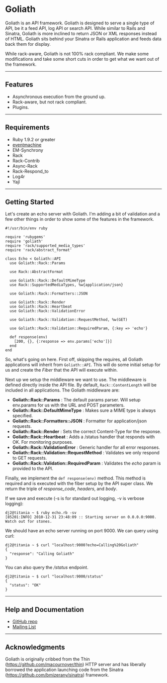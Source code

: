 # Goliath

Goliath is an API framework. Goliath is designed to serve a single type of API, be it a
feed API, log API or search API. While similar to Rails and Sinatra, Goliath is more inclined
to return JSON or XML responses instead of HTML. Goliath sits behind your Sinatra or Rails
application and feeds data back them for display.

While rack-aware, Goliath is not 100% rack compliant. We make some modifications and take
some short cuts in order to get what we want out of the framework.

***

## Features

 * Asynchronous execution from the ground up.
 * Rack-aware, but not rack compliant.
 * Plugins.

***

## Requirements

 * Ruby 1.9.2 or greater
 * [eventmachine](http://rubyeventmachine.org)
 * EM-Synchrony
 * Rack
 * Rack-Contrib
 * Async-Rack
 * Rack-Respond_to
 * Log4r
 * Yajl

***

## Getting Started

Let's create an echo server with Goliath. I'm adding a bit of validation and a few other things
in order to show some of the features in the framework.

    #!/usr/bin/env ruby

    require 'rubygems'
    require 'goliath'
    require 'rack/supported_media_types'
    require 'rack/abstract_format'

    class Echo < Goliath::API
      use Goliath::Rack::Params

      use Rack::AbstractFormat

      use Goliath::Rack::DefaultMimeType
      use Rack::SupportedMediaTypes, %w{application/json}

      use Goliath::Rack::Formatters::JSON

      use Goliath::Rack::Render
      use Goliath::Rack::Heartbeat
      use Goliath::Rack::ValidationError

      use Goliath::Rack::Validation::RequestMethod, %w(GET)

      use Goliath::Rack::Validation::RequiredParam, {:key => 'echo'}

      def response(env)
        [200, {}, {:response => env.params['echo']}]
      end
    end

So, what's going on here. First off, skipping the requires, all Goliath applications will
inherit from `Goliath::API`. This will do some initial setup for us and create the _Fiber_
that the API will execute within.

Next up we setup the middleware we want to use. The middleware is defined directly
inside the API file. By default, `Rack::ContentLength` will be included in all applications.
The Goliath middleware are:

 * __Goliath::Rack::Params__ : The default params parser. Will setup env.params for us with the URL and POST parameters.
 * __Goliath::Rack::DefaultMimeType__ : Makes sure a MIME type is always specified.
 * __Goliath::Rack::Formatters::JSON__ : Formatter for application/json requests.
 * __Goliath::Rack::Render__ : Sets the correct Content-Type for the response.
 * __Goliath::Rack::Heartbeat__ : Adds a /status handler that responds with OK. For monitoring purposes.
 * __Goliath::Rack::ValidationError__ : Generic handler for all error responses.
 * __Goliath::Rack::Validation::RequestMethod__ : Validates we only respond to GET requests.
 * __Goliath::Rack::Validation::RequiredParam__ : Validates the *echo* param is provided to the API.

Finally, we implement the `def response(env)` method. This method is required and is executed with the
fiber setup by the API super class. We return the triple of _response_code_, _headers_, and _body_.

If we save and execute (-s is for standard out logging, -v is verbose logging):

    dj2@titania ~ $ ruby echo.rb -sv
    [85201:INFO] 2010-12-31 23:48:09 :: Starting server on 0.0.0.0:9000. Watch out for stones.

We should have an echo server running on port 9000. We can query using curl:

    dj2@titania ~ $ curl "localhost:9000?echo=Calling%20Goliath"
    {
      "response": "Calling Goliath"
    }

You can also query the _/status_ endpoint.

    dj2@titania ~ $ curl "localhost:9000/status"
    {
      "status": "OK"
    }

***

## Help and Documentation

* [GitHub repo](https://github.com/postrank-labs/goliath)
* [Mailing List](http://groups.google.com/group/goliath-io)

***

## Acknowledgments

Goliath is originally cribbed from the Thin (https://github.com/macournoyer/thin) HTTP server and has
liberally borrowed the application launching code from the Sinatra (https://github.com/bmizerany/sinatra)
framework.
